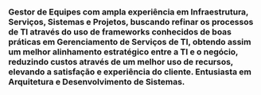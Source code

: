 ### Gestor de Equipes com ampla experiência em Infraestrutura, Serviços, Sistemas e Projetos, buscando refinar os processos de TI através do uso de frameworks conhecidos de boas práticas em Gerenciamento de Serviços de TI, obtendo assim um melhor alinhamento estratégico entre a TI e o negócio, reduzindo custos através de um melhor uso de recursos, elevando a satisfação e experiência do cliente. Entusiasta em Arquitetura e Desenvolvimento de Sistemas.



<!--
**br-marcel-oliveira/br-marcel-oliveira** is a ✨ _special_ ✨ repository because its `README.md` (this file) appears on your GitHub profile.

Here are some ideas to get you started:

- 🔭 I’m currently working on ...
- 🌱 I’m currently learning ...
- 👯 I’m looking to collaborate on ...
- 🤔 I’m looking for help with ...
- 💬 Ask me about ...
- 📫 How to reach me: ...
- 😄 Pronouns: ...
- ⚡ Fun fact: ...
-->


